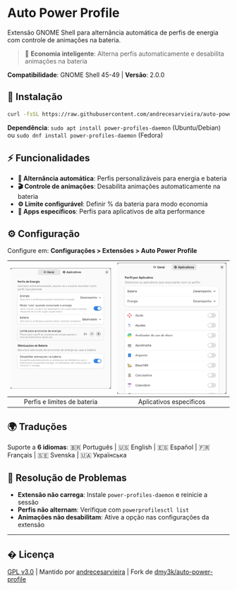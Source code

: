 # Auto Power Profile

Extensão GNOME Shell para alternância automática de perfis de energia com controle de animações na bateria.

> 🔋 **Economia inteligente**: Alterna perfis automaticamente e desabilita animações na bateria

**Compatibilidade**: GNOME Shell 45-49 | **Versão**: 2.0.0

## 🚀 Instalação

```bash
curl -fsSL https://raw.githubusercontent.com/andrecesarvieira/auto-power-profile/main/install.sh | bash
```

**Dependência**: `sudo apt install power-profiles-daemon` (Ubuntu/Debian) ou `sudo dnf install power-profiles-daemon` (Fedora)

## ⚡ Funcionalidades

- **🔄 Alternância automática**: Perfis personalizáveis para energia e bateria
- **🎬 Controle de animações**: Desabilita animações automaticamente na bateria
- **⚙️ Limite configurável**: Definir % da bateria para modo economia
- **🎯 Apps específicos**: Perfis para aplicativos de alta performance

## ⚙️ Configuração

Configure em: **Configurações > Extensões > Auto Power Profile**

| ![Configurações Gerais](images/pic01.png) | ![Apps Performance](images/pic02.png) |
|:--:|:--:|
| Perfis e limites de bateria | Aplicativos específicos |

## 🌍 Traduções

Suporte a **6 idiomas**: 🇧🇷 Português | 🇺🇸 English | 🇪🇸 Español | 🇫🇷 Français | 🇸🇪 Svenska | 🇺🇦 Українська

## 🔧 Resolução de Problemas

- **Extensão não carrega**: Instale `power-profiles-daemon` e reinicie a sessão
- **Perfis não alternam**: Verifique com `powerprofilesctl list`
- **Animações não desabilitam**: Ative a opção nas configurações da extensão

---

## � Licença

[GPL v3.0](LICENSE) | Mantido por [andrecesarvieira](https://github.com/andrecesarvieira) | Fork de [dmy3k/auto-power-profile](https://github.com/dmy3k/auto-power-profile)
